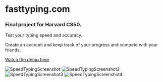 # fasttyping.com

### Final project for Harvard CS50.

Test your typing speed and accuracy.

Create an account and keep track of your progress and compete with your friends.

[Watch the demo here](https://youtu.be/Nt79wXmEISk)

![SpeedTypingScreenshot](https://user-images.githubusercontent.com/48306717/128440889-b860c0f5-0d48-4344-ae52-1fd945aa8f9b.png)
![SpeedTypingScreenshot2](https://user-images.githubusercontent.com/48306717/128451417-12fdd12f-4333-44fe-ab95-9f50d5c16c7d.png)
![SpeedTypingScreenshot3](https://user-images.githubusercontent.com/48306717/128451420-693a8322-cf2a-4097-839e-560d3e90a8d9.png)
![SpeedTypingScreenshot4](https://user-images.githubusercontent.com/48306717/128451429-0c00d204-ba79-4769-ae8b-e8affee7738a.png)
